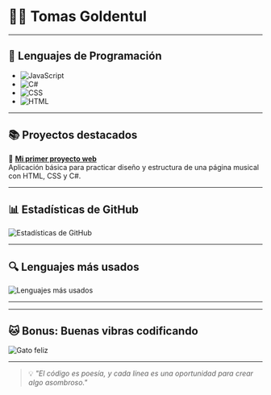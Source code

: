# 👨‍💻 Tomas Goldentul


---

## 🧠 Lenguajes de Programación

- ![JavaScript](https://img.shields.io/badge/JavaScript-F7DF1E?style=flat&logo=javascript&logoColor=black)
- ![C#](https://img.shields.io/badge/C%23-239120?style=flat&logo=csharp&logoColor=white)
- ![CSS](https://img.shields.io/badge/CSS-1572B6?style=flat&logo=css3&logoColor=white)
- ![HTML](https://img.shields.io/badge/HTML-E34F26?style=flat&logo=html5&logoColor=white)

---

## 📚 Proyectos destacados

🔹 [**Mi primer proyecto web**](https://github.com/tomas-goldentul/Tp_03_Musica)  
Aplicación básica para practicar diseño y estructura de una página musical con HTML, CSS y C#.

---

## 📊 Estadísticas de GitHub

![Estadísticas de GitHub](https://github-readme-stats.vercel.app/api?username=tomas-goldentul&show_icons=true&count_private=true&hide=prs&theme=radical)

---

## 🔍 Lenguajes más usados

![Lenguajes más usados](https://github-readme-stats.vercel.app/api/top-langs/?username=tomas-goldentul&layout=compact&theme=radical)

---

---

## 🐱 Bonus: Buenas vibras codificando

![Gato feliz](https://media.giphy.com/media/MDJ9IbxxvDUQM/giphy.gif)

---

> 💡 *"El código es poesía, y cada línea es una oportunidad para crear algo asombroso."*
